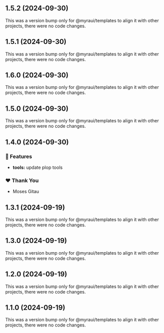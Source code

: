 ## 1.5.2 (2024-09-30)

This was a version bump only for @myraui/templates to align it with other projects, there were no code changes.

## 1.5.1 (2024-09-30)

This was a version bump only for @myraui/templates to align it with other projects, there were no code changes.

## 1.6.0 (2024-09-30)

This was a version bump only for @myraui/templates to align it with other projects, there were no code changes.

## 1.5.0 (2024-09-30)

This was a version bump only for @myraui/templates to align it with other projects, there were no code changes.

## 1.4.0 (2024-09-30)


### 🚀 Features

- **tools:** update plop tools


### ❤️  Thank You

- Moses Gitau

## 1.3.1 (2024-09-19)

This was a version bump only for @myraui/templates to align it with other projects, there were no code changes.

## 1.3.0 (2024-09-19)

This was a version bump only for @myraui/templates to align it with other projects, there were no code changes.

## 1.2.0 (2024-09-19)

This was a version bump only for @myraui/templates to align it with other projects, there were no code changes.

## 1.1.0 (2024-09-19)

This was a version bump only for @myraui/templates to align it with other projects, there were no code changes.